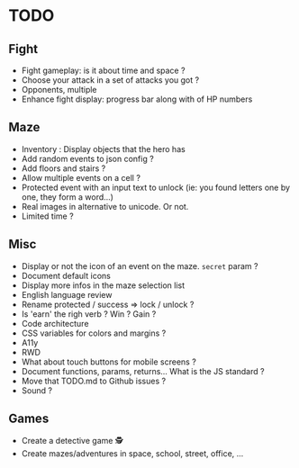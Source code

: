 # TODO

## Fight

- Fight gameplay: is it about time and space ?
- Choose your attack in a set of attacks you got ?
- Opponents, multiple
- Enhance fight display: progress bar along with of HP numbers

## Maze

- Inventory : Display objects that the hero has
- Add random events to json config ?
- Add floors and stairs ?
- Allow multiple events on a cell ?
- Protected event with an input text to unlock (ie: you found letters one by one, they form a word...)
- Real images in alternative to unicode. Or not.
- Limited time ?

## Misc

- Display or not the icon of an event on the maze. `secret` param ?
- Document default icons
- Display more infos in the maze selection list
- English language review
- Rename protected / success => lock / unlock ?
- Is 'earn' the righ verb ? Win ? Gain ?
- Code architecture
- CSS variables for colors and margins ?
- A11y
- RWD
- What about touch buttons for mobile screens ?
- Document functions, params, returns... What is the JS standard ?
- Move that TODO.md to Github issues ?
- Sound ?

## Games

- Create a detective game 🕵
- Create mazes/adventures in space, school, street, office, ...